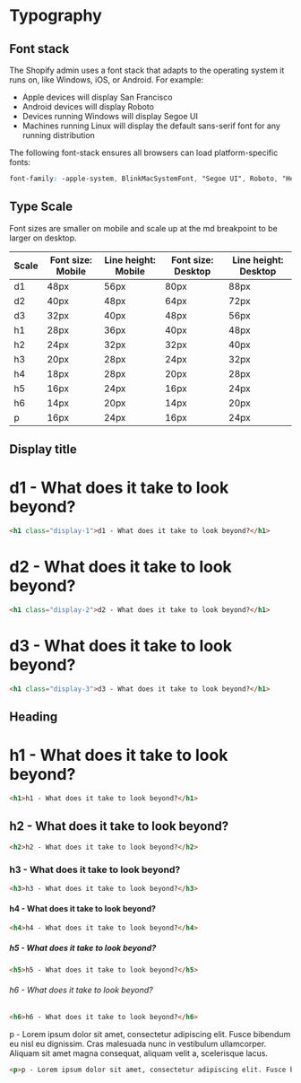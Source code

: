 # Typography

<div class="typography">

## Font stack

The Shopify admin uses a font stack that adapts to the operating system it runs on, like Windows, iOS, or Android. For example:

* Apple devices will display San Francisco
* Android devices will display Roboto
* Devices running Windows will display Segoe UI
* Machines running Linux will display the default sans-serif font for any running distribution

The following font-stack ensures all browsers can load platform-specific fonts:

```css
font-family: -apple-system, BlinkMacSystemFont, "Segoe UI", Roboto, "Helvetica Neue", Arial, "Noto Sans", sans-serif, "Apple Color Emoji", "Segoe UI Emoji", "Segoe UI Symbol", "Noto Color Emoji";
```

## Type Scale

Font sizes are smaller on mobile and scale up at the md breakpoint to be larger on desktop.

| Scale | Font size: Mobile | Line height: Mobile | Font size: Desktop | Line height: Desktop |
| ----- | ----------------- | ------------------- | ------------------ | -------------------- |
| d1    | 48px              | 56px                | 80px               | 88px                 |
| d2    | 40px              | 48px                | 64px               | 72px                 |
| d3    | 32px              | 40px                | 48px               | 56px                 |
| h1    | 28px              | 36px                | 40px               | 48px                 |
| h2    | 24px              | 32px                | 32px               | 40px                 |
| h3    | 20px              | 28px                | 24px               | 32px                 |
| h4    | 18px              | 28px                | 20px               | 28px                 |
| h5    | 16px              | 24px                | 16px               | 24px                 |
| h6    | 14px              | 20px                | 14px               | 20px                 |
| p     | 16px              | 24px                | 16px               | 24px                 |

## Display title

<h1 class="display-1">d1 - What does it take to look beyond?</h1>

```html
<h1 class="display-1">d1 - What does it take to look beyond?</h1>
```

<h1 class="display-2">d2 - What does it take to look beyond?</h1>

```html
<h1 class="display-2">d2 - What does it take to look beyond?</h1>
```

<h1 class="display-3">d3 - What does it take to look beyond?</h1>

```html
<h1 class="display-3">d3 - What does it take to look beyond?</h1>
```

## Heading

<h1>h1 - What does it take to look beyond?</h1>

```html
<h1>h1 - What does it take to look beyond?</h1>
```

<h2>h2 - What does it take to look beyond?</h2>

```html
<h2>h2 - What does it take to look beyond?</h2>
```

<h3>h3 - What does it take to look beyond?</h3>

```html
<h3>h3 - What does it take to look beyond?</h3>
```

<h4>h4 - What does it take to look beyond?</h4>

```html
<h4>h4 - What does it take to look beyond?</h4>
```

<h5>h5 - What does it take to look beyond?</h5>

```html
<h5>h5 - What does it take to look beyond?</h5>
```

<h6>h6 - What does it take to look beyond?</h6>

```html
<h6>h6 - What does it take to look beyond?</h6>
```

<p>p - Lorem ipsum dolor sit amet, consectetur adipiscing elit. Fusce bibendum eu nisl eu dignissim. Cras malesuada nunc in vestibulum ullamcorper. Aliquam sit amet magna consequat, aliquam velit a, scelerisque lacus.</p>

```html
<p>p - Lorem ipsum dolor sit amet, consectetur adipiscing elit. Fusce bibendum eu nisl eu dignissim. Cras malesuada nunc in vestibulum ullamcorper. Aliquam sit amet magna consequat, aliquam velit a, scelerisque lacus.</p>
```

</div>